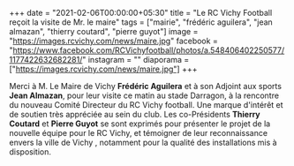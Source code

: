 +++
date = "2021-02-06T00:00:00+05:30"
title = "Le RC Vichy Football reçoit la visite de Mr. le maire"
tags = ["mairie", "frédéric aguilera", "jean almazan", "thierry coutard", "pierre guyot"]
image = "https://images.rcvichy.com/news/maire.jpg"
facebook = "https://www.facebook.com/RCVichyfootball/photos/a.548406402250577/1177422632682281/"
instagram = ""
diaporama = ["https://images.rcvichy.com/news/maire.jpg"]
+++

Merci à M. Le Maire de Vichy **Frédéric Aguilera** et à son Adjoint aux sports **Jean Almazan**, pour leur visite ce matin au stade Darragon, à la rencontre du nouveau Comité Directeur du RC Vichy football. Une marque d'intérêt et de soutien très appréciée au sein du club. Les co-Présidents **Thierry Coutard** et **Pierre Guyot** se sont exprimés pour présenter le projet de la nouvelle équipe pour le RC Vichy, et témoigner de leur reconnaissance envers la ville de Vichy , notamment pour la qualité des installations mis à disposition.
